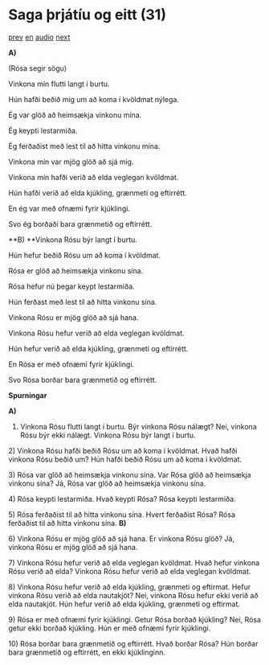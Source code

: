 # Saga þrjátíu og eitt (31)

[prev](../is/story_30.md)
[en](../en/story_31.md)
[audio](../audio/story_31.mp3)
[next](../is/story_32.md)

**A)**

(Rósa segir sögu)

Vinkona mín flutti langt í burtu.

Hún hafði beðið mig um að koma í kvöldmat nýlega.

Ég var glöð að heimsækja vinkonu mína.

Ég keypti lestarmiða.

Ég ferðaðist með lest til að hitta vinkonu mína.

Vinkona mín var mjög glöð að sjá mig.

Vinkona mín hafði verið að elda veglegan kvöldmat.

Hún hafði verið að elda kjúkling, grænmeti og eftirrétt.

En ég var með ofnæmi fyrir kjúklingi.

Svo ég borðaði bara grænmetið og eftirrétt.

**B)
**Vinkona Rósu býr langt í burtu.

Hún hefur beðið Rósu um að koma í kvöldmat.

Rósa er glöð að heimsækja vinkonu sína.

Rósa hefur nú þegar keypt lestarmiða.

Hún ferðast með lest til að hitta vinkonu sína.

Vinkona Rósu er mjög glöð að sjá hana.

Vinkona Rósu hefur verið að elda veglegan kvöldmat.

Hún hefur verið að elda kjúkling, grænmeti og eftirrétt.

En Rósa er með ofnæmi fyrir kjúklingi.

Svo Rósa borðar bara grænmetið og eftirrétt.

**Spurningar**

**A)**
1) Vinkona Rósu flutti langt í burtu. Býr vinkona Rósu nálægt? Nei,
vinkona Rósu býr ekki nálægt. Vinkona Rósu býr langt í burtu.

2\) Vinkona Rósu hafði beðið Rósu um að koma í kvöldmat. Hvað hafði
vinkona Rósu beðið um? Hún hafði beðið Rósu um að koma í kvöldmat.

3\) Rósa var glöð að heimsækja vinkonu sína. Var Rósa glöð að heimsækja
vinkonu sína? Já, Rósa var glöð að heimsækja vinkonu sína.

4\) Rósa keypti lestarmiða. Hvað keypti Rósa? Rósa keypti lestarmiða.

5\) Rósa ferðaðist til að hitta vinkonu sína. Hvert ferðaðist Rósa? Rósa
ferðaðist til að hitta vinkonu sína.
**B)**

6\) Vinkona Rósu er mjög glöð að sjá hana. Er vinkona Rósu glöð? Já,
vinkona Rósu er mjög glöð að sjá hana.

7\) Vinkona Rósu hefur verið að elda veglegan kvöldmat. Hvað hefur
vinkona Rósu verið að elda? Vinkona Rósu hefur verið að elda veglegan
kvöldmat.

8\) Vinkona Rósu hefur verið að elda kjúkling, grænmeti og eftirmat.
Hefur vinkona Rósu verið að elda nautakjöt? Nei, vinkona Rósu hefur ekki
verið að elda nautakjöt. Hún hefur verið að elda kjúkling, grænmeti og
eftirmat.

9\) Rósa er með ofnæmi fyrir kjúklingi. Getur Rósa borðað kjúkling? Nei,
Rósa getur ekki borðað kjúkling. Hún er með ofnæmi fyrir kjúklingi.

10\) Rósa borðar bara grænmetið og eftirrétt. Hvað borðar Rósa? Hún
borðar bara grænmetið og eftirrétt, en ekki kjúklinginn.
